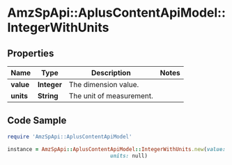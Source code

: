 # AmzSpApi::AplusContentApiModel::IntegerWithUnits

## Properties

Name | Type | Description | Notes
------------ | ------------- | ------------- | -------------
**value** | **Integer** | The dimension value. | 
**units** | **String** | The unit of measurement. | 

## Code Sample

```ruby
require 'AmzSpApi::AplusContentApiModel'

instance = AmzSpApi::AplusContentApiModel::IntegerWithUnits.new(value: null,
                                 units: null)
```


